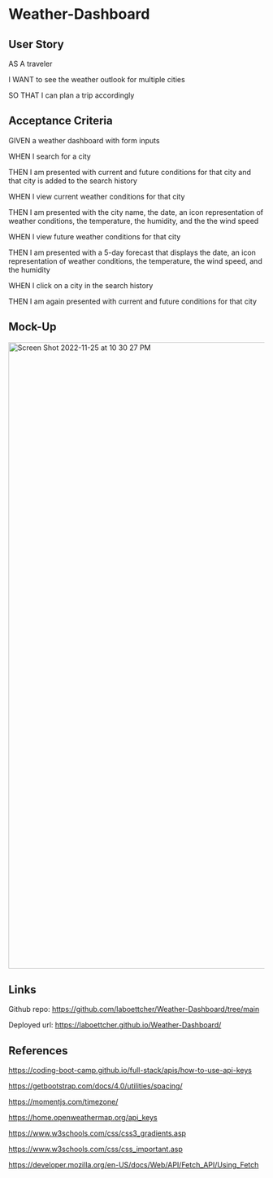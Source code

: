 # Weather-Dashboard

## User Story

AS A traveler 

I WANT to see the weather outlook for multiple cities

SO THAT I can plan a trip accordingly

## Acceptance Criteria

GIVEN a weather dashboard with form inputs

WHEN I search for a city

THEN I am presented with current and future conditions for that city and that city is added to the search history

WHEN I view current weather conditions for that city

THEN I am presented with the city name, the date, an icon representation of weather conditions, the temperature, the humidity, and the the wind speed

WHEN I view future weather conditions for that city

THEN I am presented with a 5-day forecast that displays the date, an icon representation of weather conditions, the temperature, the wind speed, and the humidity

WHEN I click on a city in the search history

THEN I am again presented with current and future conditions for that city

## Mock-Up

<img width="1231" alt="Screen Shot 2022-11-25 at 10 30 27 PM" src="https://user-images.githubusercontent.com/114205917/204075557-1ec5855e-2dbb-4925-9f27-be6e50831eca.png">

## Links

Github repo: https://github.com/laboettcher/Weather-Dashboard/tree/main

Deployed url: https://laboettcher.github.io/Weather-Dashboard/ 

## References

https://coding-boot-camp.github.io/full-stack/apis/how-to-use-api-keys

https://getbootstrap.com/docs/4.0/utilities/spacing/

https://momentjs.com/timezone/

https://home.openweathermap.org/api_keys

https://www.w3schools.com/css/css3_gradients.asp

https://www.w3schools.com/css/css_important.asp

https://developer.mozilla.org/en-US/docs/Web/API/Fetch_API/Using_Fetch
